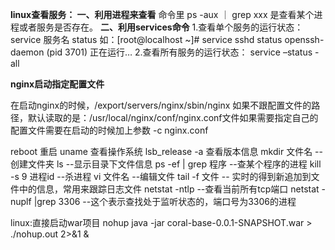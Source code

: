 **linux查看服务： 
一、利用进程来查看** 
命令里 ps -aux ｜ grep xxx 是查看某个进程或者服务是否存在。 
**二、利用services命令** 
1.查看单个服务的运行状态： 
service 服务名 status 
如：[root@localhost ~]# service sshd status 
openssh-daemon (pid 3701) 正在运行… 
2.查看所有服务的运行状态： 
service –status -all  



**nginx启动指定配置文件**

 在启动nginx的时候，/export/servers/nginx/sbin/nginx 
如果不跟配置文件的路径，默认读取的是：/usr/local/nginx/conf/nginx.conf文件如果需要指定自己的配置文件需要在启动的时候加上参数 -c nginx.conf 



 reboot 							   重启
  uname 							 查看操作系统
  lsb_release -a         		  查看版本信息
  mkdir 文件名                               --创建文件夹
  ls                                                --显示目录下文件信息
  ps -ef | grep 程序                        --查某个程序的进程
  kill -s 9 进程id                             --杀进程
  vi 文件名                                     --编辑文件
  tail -f 文件                                  -- 实时的得到新追加到文件中的信息，常用来跟踪日志文件
  netstat -ntlp                              --查看当前所有tcp端口
  netstat -nuplf |grep 3306            --这个表示查找处于监听状态的，端口号为3306的进程 



 linux:直接启动war项目 
    nohup java -jar coral-base-0.0.1-SNAPSHOT.war > ./nohup.out 2>&1 & 